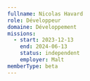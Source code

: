 ```yaml
---
fullname: Nicolas Havard
role: Développeur
domaine: Développement
missions:
  - start: 2023-12-13
    end: 2024-06-13
    status: independent
    employer: Malt
memberType: beta
---
```

